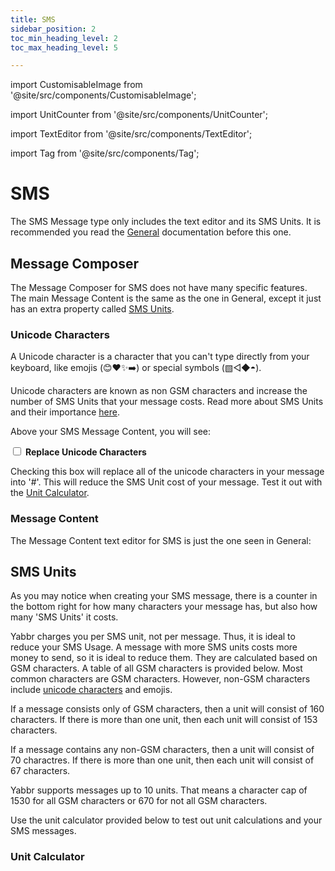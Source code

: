```yaml
---
title: SMS
sidebar_position: 2
toc_min_heading_level: 2
toc_max_heading_level: 5

---
```


import CustomisableImage from '@site/src/components/CustomisableImage';

<link rel="stylesheet" type="text/css" href="/src/components/css/custom.css" />


[comment]: <> (sms message - unicode, message)

import UnitCounter from '@site/src/components/UnitCounter';

import TextEditor from '@site/src/components/TextEditor';

import Tag from '@site/src/components/Tag';



# SMS

The SMS Message type only includes the text editor and its SMS Units. It is recommended you read the [General](./general.md) documentation before this one.

## Message Composer

The Message Composer for SMS does not have many specific features. The main Message Content is the same as the one in General, except it just has an extra property called [SMS Units](#sms-units).

### Unicode Characters

A Unicode character is a character that you can't type directly from your keyboard, like emojis (😊❤️✨➡️) or special symbols (▧◁◆◓).

Unicode characters are known as non GSM characters and increase the number of SMS Units that your message costs. Read more about SMS Units and their importance [here](#sms-units). 

Above your SMS Message Content, you will see:

<input type="checkbox"/> **Replace Unicode Characters**

Checking this box will replace all of the unicode characters in your message into '#'. This will reduce the SMS Unit cost of your message. Test it out with the [Unit Calculator](#unit-calculator).

### Message Content

The Message Content text editor for SMS is just the one seen in General:

<TextEditor/>

## SMS Units

As you may notice when creating your SMS message, there is a counter in the bottom right for how many characters your message has, but also how many 'SMS Units' it costs. 


<CustomisableImage src="/img/message-types-sms-units.png" alt="SMS Units" width="450"/>

Yabbr charges you per SMS unit, not per message. Thus, it is ideal to reduce your SMS Usage.
A message with more SMS units costs more money to send, so it is ideal to reduce them. They are calculated based on GSM characters. A table of all GSM characters is provided below. Most common characters are GSM characters. However, non-GSM characters include [unicode characters](#unicode-characters) and emojis.

<CustomisableImage src="/img/gsm.png" alt="All GSM Characters" width="400"/>


If a message consists only of GSM characters, then a unit will consist of 160 characters. If there is more than one unit, then each unit will consist of 153 characters.

If a message contains any non-GSM characters, then a unit will consist of 70 charactres. If there is more than one unit, then each unit will consist of 67 characters. 

Yabbr supports messages up to 10 units. That means a character cap of 1530 for all GSM characters or 670 for not all GSM characters.

Use the unit calculator provided below to test out unit calculations and your SMS messages.

### Unit Calculator

<UnitCounter/>
